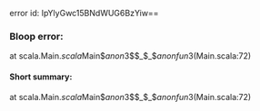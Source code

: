 error id: IpYlyGwc15BNdWUG6BzYiw==
### Bloop error:

at scala.Main$.scala$Main$$anon$3$$_$_$$anonfun$3(Main.scala:72)
#### Short summary: 

at scala.Main$.scala$Main$$anon$3$$_$_$$anonfun$3(Main.scala:72)